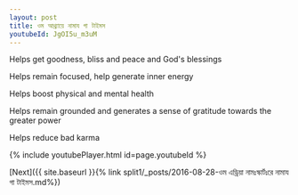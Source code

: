 ```yaml
---
layout: post
title: ওম আথ্র্যায়ে নামায গা টাইমস
youtubeId: JgOI5u_m3uM
---
```

 
 
Helps get goodness, bliss and peace and God's blessings
 
Helps remain focused, help generate inner energy 
 
Helps boost physical and mental health 
 
Helps remain grounded and generates a sense of gratitude towards the greater power 
 
Helps reduce bad karma
 
 
 
 


{% include youtubePlayer.html id=page.youtubeId %}
 
[Next]({{ site.baseurl }}{% link  split1/_posts/2016-08-28-ওম এড্রিয়া নামঃস্কার্টঃরে নামায গা টাইমস.md%})
 
